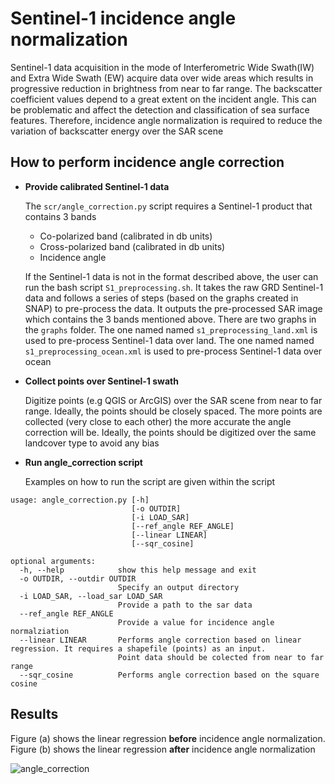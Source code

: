 # Sentinel-1 incidence angle normalization

Sentinel-1 data acquisition in the mode of Interferometric Wide Swath(IW) and Extra Wide Swath (EW) acquire data over wide areas which results in progressive reduction in brightness from near to far range. The backscatter coefficient values depend to a great extent on the incident angle. This can be problematic and affect the detection and classification of sea surface features. Therefore, incidence angle normalization is required to reduce the variation of backscatter energy over the SAR scene

## How to perform incidence angle correction
- **Provide calibrated Sentinel-1 data**

  The `scr/angle_correction.py` script requires a Sentinel-1 product that contains 3 bands
  - Co-polarized band (calibrated in db units)
  - Cross-polarized band (calibrated in db units)
  - Incidence angle

  If the Sentinel-1 data is not in the format described above, the user can run the bash script `S1_preprocessing.sh`. It takes the raw GRD Sentinel-1 data and follows a series of steps (based on the graphs created in SNAP) to pre-process the data. It outputs the pre-processed SAR image which contains the 3 bands mentioned above. There are two graphs in the `graphs` folder. The one named named `s1_preprocessing_land.xml` is used to pre-process Sentinel-1 data over land. The one named named `s1_preprocessing_ocean.xml` is used to pre-process Sentinel-1 data over ocean
  
- **Collect points over Sentinel-1 swath**

  Digitize points (e.g QGIS or ArcGIS) over the SAR scene from near to far range. Ideally, the points should be closely spaced. The more points are collected (very close to each other) the more accurate the angle correction will be. Ideally, the points should be digitized over the same landcover type to avoid any bias

- **Run angle_correction script**

  Examples on how to run the script are given within the script

```
usage: angle_correction.py [-h] 
                           [-o OUTDIR] 
                           [-i LOAD_SAR] 
                           [--ref_angle REF_ANGLE]
                           [--linear LINEAR] 
                           [--sqr_cosine]

optional arguments:
  -h, --help            show this help message and exit
  -o OUTDIR, --outdir OUTDIR
                        Specify an output directory
  -i LOAD_SAR, --load_sar LOAD_SAR
                        Provide a path to the sar data
  --ref_angle REF_ANGLE
                        Provide a value for incidence angle normalziation
  --linear LINEAR       Performs angle correction based on linear regression. It requires a shapefile (points) as an input. 
                        Point data should be colected from near to far range
  --sqr_cosine          Performs angle correction based on the square cosine
```

## Results

Figure (a) shows the linear regression **before** incidence angle normalization. Figure (b) shows the linear regression **after** incidence angle normalization

![angle_correction](https://user-images.githubusercontent.com/25709946/208913720-a63535ca-92e9-4f6e-88f2-cbbfa3cb9d10.png)

